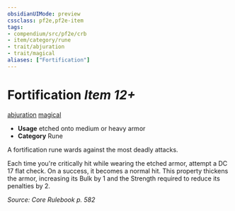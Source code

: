 ```yaml
---
obsidianUIMode: preview
cssclass: pf2e,pf2e-item
tags:
- compendium/src/pf2e/crb
- item/category/rune
- trait/abjuration
- trait/magical
aliases: ["Fortification"]
---
```

# Fortification *Item 12+*  
[abjuration](/rules/traits/abjuration.md)  [magical](/rules/traits/magical.md)  

- **Usage** etched onto medium or heavy armor
- **Category** Rune

A fortification rune wards against the most deadly attacks.

Each time you're critically hit while wearing the etched armor, attempt a DC 17 flat check. On a success, it becomes a normal hit. This property thickens the armor, increasing its Bulk by 1 and the Strength required to reduce its penalties by 2.

*Source: Core Rulebook p. 582*
